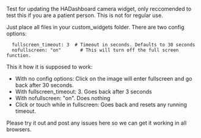 Test for updating the HADashboard camera widget, only reccomended to test this if you are a patient person. This is not for regular use.

Just place all files in your custom_widgets folder.
There are two config options:
````
  fullscreen_timeout: 3  # Timeout in seconds. Defaults to 30 seconds
  nofullscreen: "on"       # This will turn off the full screen function. 
````

This it how it is supposed to work:

* With no config options: Click on the image will enter fullscreen and go back after 30 seconds.
* With fullscreen_timeout: 3. Goes back after 3 seconds
* With nofullscreen: "on". Does nothing
* Click or touch while in fullscreen: Goes back and resets any running timeout.

Please try it out and post any issues here so we can get it working in all browsers.
